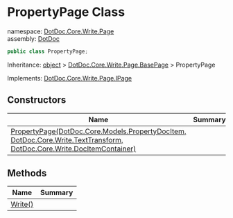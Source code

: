 ﻿# PropertyPage Class

namespace: [DotDoc\.Core\.Write\.Page](../DotDoc.Core.Write.Page.md)<br />
assembly: [DotDoc](../../DotDoc.md)



```csharp
public class PropertyPage;
```

Inheritance: [object](https://docs.microsoft.com/ja-jp/dotnet/api/System.Object) > [DotDoc\.Core\.Write\.Page\.BasePage](../../DotDoc/DotDoc.Core.Write.Page/BasePage.md) > PropertyPage

Implements: [DotDoc\.Core\.Write\.Page\.IPage](../../DotDoc/DotDoc.Core.Write.Page/IPage.md)

## Constructors

| Name | Summary |
|------|---------|
| [PropertyPage\(DotDoc\.Core\.Models\.PropertyDocItem, DotDoc\.Core\.Write\.TextTransform, DotDoc\.Core\.Write\.DocItemContainer\)](./PropertyPage/$ctor.md) |  |

## Methods

| Name | Summary |
|------|---------|
| [Write\(\)](./PropertyPage/Write.md) |  |

